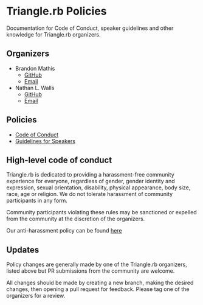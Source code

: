 # Triangle.rb Policies

Documentation for Code of Conduct, speaker guidelines and other knowledge for
Triangle.rb organizers.

## Organizers

* Brandon Mathis
  * [GitHub](https://github.com/BrandonMathis)
  * [Email](mailto:bemathis@gmail.com)
* Nathan L. Walls
  * [GitHub](https://github.com/base10)
  * [Email](mailto:nathan@wallscorp.us)

## Policies

* [Code of Conduct][conduct]
* [Guidelines for Speakers][speakers]

## High-level code of conduct

Triangle.rb is dedicated to providing a harassment-free community experience
for everyone, regardless of gender, gender identity and expression, sexual
orientation, disability, physical appearance, body size, race, age or religion.
We do not tolerate harassment of community participants in any form.

Community participants violating these rules may be sanctioned or expelled from
the community at the discretion of the organizers.

Our anti-harassment policy can be found [here][conduct]

## Updates

Policy changes are generally made by one of the Triangle.rb organizers,
listed above but PR submissions from the community are welcome.

All changes should be made by creating a new branch, making the desired changes,
then opening a pull request for feedback. Please tag one of the organizers for
a review.

[conduct]: code-of-conduct.md
[speakers]: speaking-guidelines.md
